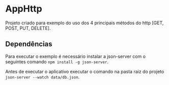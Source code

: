 # AppHttp

Projeto criado para exemplo do uso dos 4 principais métodos do http [GET, POST, PUT, DELETE].

## Dependências 

Para executar o exemplo é necessário instalar a json-server com o seguintes comando `npm install -g json-server`.

Antes de executar o aplicativo executar o comando na pasta raiz do projeto `json-server --watch data/db.json`.
